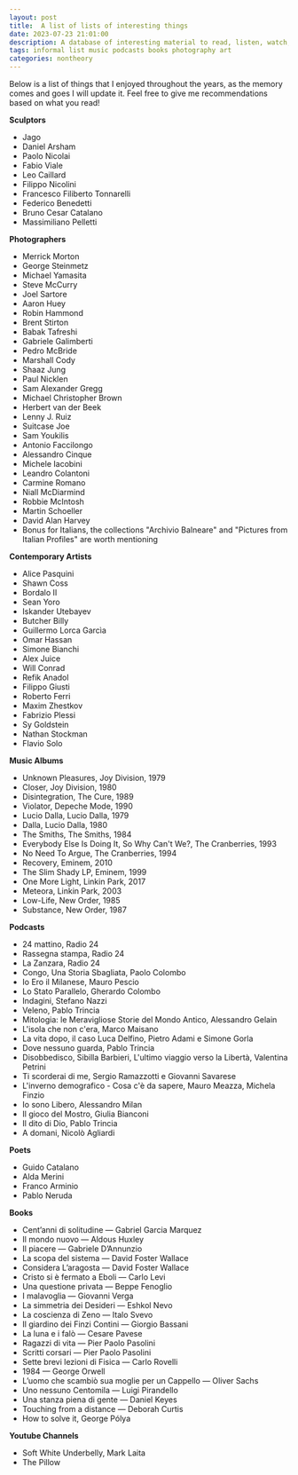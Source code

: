 ```yaml
---
layout: post
title:  A list of lists of interesting things 
date: 2023-07-23 21:01:00
description: A database of interesting material to read, listen, watch, contemplate
tags: informal list music podcasts books photography art
categories: nontheory
---
```

Below is a list of things that I enjoyed throughout the years, as the memory comes and goes I will update it. Feel free to give me recommendations based on what you read!

**Sculptors**
- Jago
- Daniel Arsham
- Paolo Nicolai
- Fabio Viale
- Leo Caillard
- Filippo Nicolini
- Francesco Filiberto Tonnarelli
- Federico Benedetti
- Bruno Cesar Catalano
- Massimiliano Pelletti

**Photographers**
- Merrick Morton
- George Steinmetz
- Michael Yamasita
- Steve McCurry
- Joel Sartore
- Aaron Huey
- Robin Hammond
- Brent Stirton
- Babak Tafreshi
- Gabriele Galimberti
- Pedro McBride
- Marshall Cody
- Shaaz Jung
- Paul Nicklen
- Sam Alexander Gregg
- Michael Christopher Brown
- Herbert van der Beek
- Lenny J. Ruiz
- Suitcase Joe
- Sam Youkilis
- Antonio Faccilongo
- Alessandro Cinque
- Michele Iacobini
- Leandro Colantoni
- Carmine Romano
- Niall McDiarmind
- Robbie McIntosh
- Martin Schoeller
- David Alan Harvey
- Bonus for Italians, the collections "Archivio Balneare" and "Pictures from Italian Profiles" are worth mentioning

**Contemporary Artists**
- Alice Pasquini
- Shawn Coss
- Bordalo II
- Sean Yoro
- Iskander Utebayev
- Butcher Billy
- Guillermo Lorca Garcìa
- Omar Hassan
- Simone Bianchi
- Alex Juice
- Will Conrad
- Refik Anadol
- Filippo Giusti
- Roberto Ferri
- Maxim Zhestkov
- Fabrizio Plessi
- Sy Goldstein
- Nathan Stockman
- Flavio Solo

**Music Albums**
- Unknown Pleasures, Joy Division, 1979
- Closer, Joy Division, 1980
- Disintegration, The Cure, 1989
- Violator, Depeche Mode, 1990
- Lucio Dalla, Lucio Dalla, 1979
- Dalla, Lucio Dalla, 1980
- The Smiths, The Smiths, 1984
- Everybody Else Is Doing It, So Why Can't We?, The Cranberries, 1993
- No Need To Argue, The Cranberries, 1994
- Recovery, Eminem, 2010
- The Slim Shady LP, Eminem, 1999
- One More Light, Linkin Park, 2017
- Meteora, Linkin Park, 2003
- Low-Life, New Order, 1985
- Substance, New Order, 1987

**Podcasts**
- 24 mattino, Radio 24
- Rassegna stampa, Radio 24
- La Zanzara, Radio 24
- Congo, Una Storia Sbagliata, Paolo Colombo
- Io Ero il Milanese, Mauro Pescio
- Lo Stato Parallelo, Gherardo Colombo
- Indagini, Stefano Nazzi
- Veleno, Pablo Trincia 
- Mitologia: le Meravigliose Storie del Mondo Antico, Alessandro Gelain
- L'isola che non c'era, Marco Maisano
- La vita dopo, il caso Luca Delfino, Pietro Adami e Simone Gorla
- Dove nessuno guarda, Pablo Trincia
- Disobbedisco, Sibilla Barbieri, L'ultimo viaggio verso la Libertà, Valentina Petrini
- Ti scorderai di me, Sergio Ramazzotti e Giovanni Savarese
- L'inverno demografico - Cosa c'è da sapere, Mauro Meazza, Michela Finzio
- Io sono Libero, Alessandro Milan
- Il gioco del Mostro, Giulia Bianconi
- Il dito di Dio, Pablo Trincia
- A domani, Nicolò Agliardi


**Poets**
- Guido Catalano
- Alda Merini
- Franco Arminio
- Pablo Neruda

**Books**
- Cent’anni di solitudine — Gabriel Garcia Marquez
- Il mondo nuovo — Aldous Huxley
- Il piacere — Gabriele D’Annunzio
- La scopa del sistema — David Foster Wallace
- Considera L’aragosta — David Foster Wallace
- Cristo si è fermato a Eboli — Carlo Levi
- Una questione privata — Beppe Fenoglio
- I malavoglia — Giovanni Verga
- La simmetria dei Desideri — Eshkol Nevo
- La coscienza di Zeno — Italo Svevo
- Il giardino dei Finzi Contini — Giorgio Bassani
- La luna e i falò — Cesare Pavese
- Ragazzi di vita — Pier Paolo Pasolini
- Scritti corsari — Pier Paolo Pasolini
- Sette brevi lezioni di Fisica — Carlo Rovelli
- 1984 — George Orwell
- L’uomo che scambiò sua moglie per un Cappello — Oliver Sachs
- Uno nessuno Centomila — Luigi Pirandello
- Una stanza piena di gente — Daniel Keyes
- Touching from a distance — Deborah Curtis
- How to solve it, George Pólya

**Youtube Channels**
- Soft White Underbelly, Mark Laita
- The Pillow



